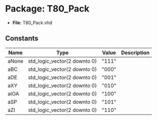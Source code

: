 # Package: T80_Pack

- **File**: T80_Pack.vhd
## Constants

| Name  | Type                         | Value  | Description |
| ----- | ---------------------------- | ------ | ----------- |
| aNone | std_logic_vector(2 downto 0) |  "111" |             |
| aBC   | std_logic_vector(2 downto 0) |  "000" |             |
| aDE   | std_logic_vector(2 downto 0) |  "001" |             |
| aXY   | std_logic_vector(2 downto 0) |  "010" |             |
| aIOA  | std_logic_vector(2 downto 0) |  "100" |             |
| aSP   | std_logic_vector(2 downto 0) |  "101" |             |
| aZI   | std_logic_vector(2 downto 0) |  "110" |             |
